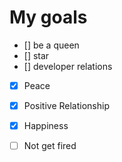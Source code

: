 # My goals
- [] be a queen
- [] star
- [] developer relations
- [x] Peace
- [x] Positive Relationship 
- [x] Happiness
- [ ] Not get fired

